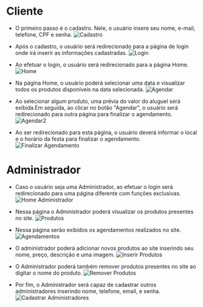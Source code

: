 # Cliente


- O primeiro passo é o cadastro. Nele, o usuário insere seu nome, e-mail, telefone, CPF e senha. 
![Cadastro](https://github.com/cp2-dc-info-projeto-final/kids-world-festas/blob/master/documentacao/telas/cadastro.png "Cadastro")


- Após o cadastro, o usuário será redirecionado para a página de login onde irá inserir as informações cadastradas.
![Login](https://github.com/cp2-dc-info-projeto-final/kids-world-festas/blob/master/documentacao/telas/login.png "Login")

- Ao efetuar o login, o usuário será redirecionado para a página Home. 
![Home](https://github.com/cp2-dc-info-projeto-final/kids-world-festas/blob/master/documentacao/telas/home.png "Home")

- Na página Home, o usuário poderá selecionar uma data e visualizar todos os produtos disponíveis na data selecionada. 
![Agendar](https://github.com/cp2-dc-info-projeto-final/kids-world-festas/blob/master/documentacao/telas/busca1.png "Agendar")

 - Ao selecionar algum produto, uma prévia do valor do aluguel será exibida.Em seguida, ao clicar no botão "Agendar", o usuário será redirecionado para outra página para finalizar o agendamento.
![Agendar2](https://github.com/cp2-dc-info-projeto-final/kids-world-festas/blob/master/documentacao/telas/busca2.png "Agendar2")

- Ao ser redirecionado para esta página, o usuário deverá informar o local e o horário da festa para finalizar o agendamento.
![Finalizar Agendamento](https://github.com/cp2-dc-info-projeto-final/kids-world-festas/blob/master/documentacao/telas/endereco.png "Finalizar Afendamento")


# Administrador

- Caso o usuário seja uma Administrador, ao efetuar o login será redirecionado para uma página diferente com funções exclusivas.
![Home Administrador](https://github.com/cp2-dc-info-projeto-final/kids-world-festas/blob/master/documentacao/telas/homeADM.png "Home Administrador")

- Nessa página o Administrador poderá visualizar os produtos presentes no site.
![Produtos](https://github.com/cp2-dc-info-projeto-final/kids-world-festas/blob/master/documentacao/telas/Produtos.png "Produtos")

- Nessa página serão exibidos os agendamentos realizados no site.
![Agendamentos](https://github.com/cp2-dc-info-projeto-final/kids-world-festas/blob/master/documentacao/telas/agendamentos.png "Agendamentos")

- O administrador poderá adicionar novos produtos ao site inserindo seu nome, preço, descrição e uma imagem.
![Inserir Produtos](https://github.com/cp2-dc-info-projeto-final/kids-world-festas/blob/master/documentacao/telas/inserirProduto.png "Inserir Produtos")

- O Administrador poderá também remover produtos presentes no site ao digitar o nome do produto.
![Remover Produtos](https://github.com/cp2-dc-info-projeto-final/kids-world-festas/blob/master/documentacao/telas/removerProduto.png "Remover Produtos")

- Por fim, o Administrador será capaz de cadastrar outros administradores inserindo nome, telefone, email, e senha.
![Cadastrar Administradores](https://github.com/cp2-dc-info-projeto-final/kids-world-festas/blob/master/documentacao/telas/cadastroADM.png "Cadastrar Administradores")

